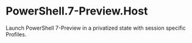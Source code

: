 # PowerShell.7-Preview.Host
Launch PowerShell 7-Preview in a privatized state with session specific Profiles.
